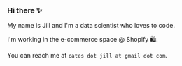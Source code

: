 ### Hi there ✨ 

My name is Jill and I'm a data scientist who loves to code. 

I'm working in the e-commerce space @ Shopify 🛍️.

You can reach me at `cates dot jill at gmail dot com`. 


<!--
**topspinj/topspinj** is a ✨ _special_ ✨ repository because its `README.md` (this file) appears on your GitHub profile.

Here are some ideas to get you started:

- 🔭 I’m currently working on ...
- 🌱 I’m currently learning ...
- 👯 I’m looking to collaborate on ...
- 🤔 I’m looking for help with ...
- 💬 Ask me about ...
- 📫 How to reach me: ...
- 😄 Pronouns: ...
- ⚡ Fun fact: ...
-->
